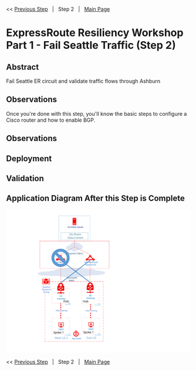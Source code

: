 << [Previous Step][Prev]&nbsp;&nbsp;&nbsp;|&nbsp;&nbsp;&nbsp;Step 2&nbsp;&nbsp;&nbsp;|&nbsp;&nbsp;&nbsp;[Main Page][Next]

# ExpressRoute Resiliency Workshop Part 1 - Fail Seattle Traffic (Step 2)

## Abstract

Fail Seattle ER circuit and validate traffic flows through Ashburn

## Observations

Once you're done with this step, you'll know the basic steps to configure a Cisco router and how to enable BGP.

## Observations

## Deployment

## Validation

## Application Diagram After this Step is Complete

[![1]][1]

<< [Previous Step][Prev]&nbsp;&nbsp;&nbsp;|&nbsp;&nbsp;&nbsp;Step 2&nbsp;&nbsp;&nbsp;|&nbsp;&nbsp;&nbsp;[Main Page][Next]

<!--Link References-->
[Prev]: ./BaseNetStep1.md
[Next]: ./README.md

<!--Image References-->
[1]: ./Media/ERRes1Step2.svg "As built diagram of the environment after step 2"